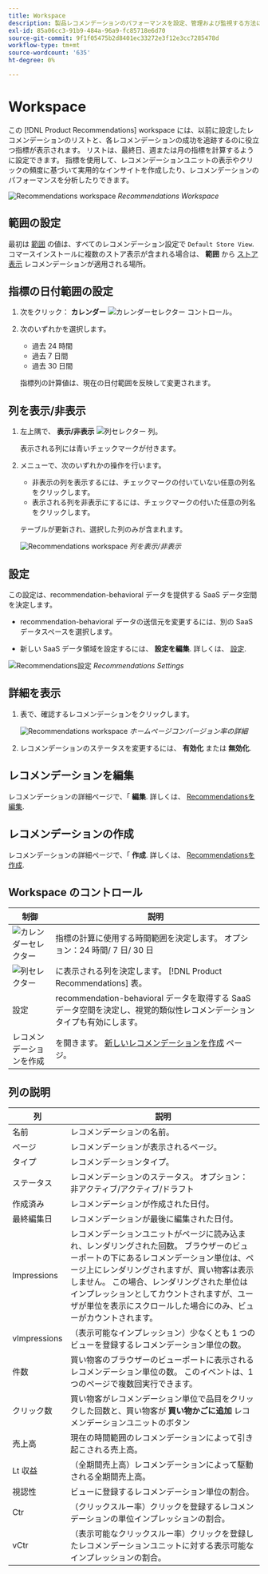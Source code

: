 ```yaml
---
title: Workspace
description: 製品レコメンデーションのパフォーマンスを設定、管理および監視する方法について説明します。
exl-id: 85a06cc3-91b9-484a-96a9-fc85718e6d70
source-git-commit: 9f1f05475b2d8401ec33272e3f12e3cc7285478d
workflow-type: tm+mt
source-wordcount: '635'
ht-degree: 0%

---
```


# Workspace

この [!DNL Product Recommendations] workspace には、以前に設定したレコメンデーションのリストと、各レコメンデーションの成功を追跡するのに役立つ指標が表示されます。 リストは、最終日、週または月の指標を計算するように設定できます。 指標を使用して、レコメンデーションユニットの表示やクリックの頻度に基づいて実用的なインサイトを作成したり、レコメンデーションのパフォーマンスを分析したりできます。

![Recommendations workspace](assets/workspace.png)
_Recommendations Workspace_

## 範囲の設定

最初は [範囲](https://docs.magento.com/user-guide/stores/websites-stores-views.html) の値は、すべてのレコメンデーション設定で `Default Store View`. コマースインストールに複数のストア表示が含まれる場合は、 **範囲** から [ストア表示](https://docs.magento.com/user-guide/configuration/scope.html) レコメンデーションが適用される場所。

## 指標の日付範囲の設定

1. 次をクリック： **カレンダー** ![カレンダーセレクター](assets/icon-calendar.png) コントロール。

1. 次のいずれかを選択します。

   - 過去 24 時間
   - 過去 7 日間
   - 過去 30 日間

   指標列の計算値は、現在の日付範囲を反映して変更されます。

## 列を表示/非表示

1. 左上隅で、 **表示/非表示** ![列セレクター](assets/icon-show-hide-columns.png) 列。

   表示される列には青いチェックマークが付きます。

1. メニューで、次のいずれかの操作を行います。

   - 非表示の列を表示するには、チェックマークの付いていない任意の列名をクリックします。
   - 表示される列を非表示にするには、チェックマークの付いた任意の列名をクリックします。

   テーブルが更新され、選択した列のみが含まれます。

   ![Recommendations workspace](assets/workspace-select-columns.png)
   _列を表示/非表示_

## 設定

この設定は、recommendation-behavioral データを提供する SaaS データ空間を決定します。

- recommendation-behavioral データの送信元を変更するには、別の SaaS データスペースを選択します。

- 新しい SaaS データ領域を設定するには、 **設定を編集**. 詳しくは、 [設定](settings.md).

![Recommendations設定](assets/settings.png)
_Recommendations Settings_

## 詳細を表示

1. 表で、確認するレコメンデーションをクリックします。

   ![Recommendations workspace](assets/recommendation-detail.png)
   _ホームページコンバージョン率の詳細_

1. レコメンデーションのステータスを変更するには、 **有効化** または **無効化**.

## レコメンデーションを編集

レコメンデーションの詳細ページで、「 **編集**. 詳しくは、 [Recommendationsを編集](edit.md).

## レコメンデーションの作成

レコメンデーションの詳細ページで、「 **作成**. 詳しくは、 [Recommendationsを作成](create.md).

## Workspace のコントロール

| 制御 | 説明 |
|---|---|
| ![カレンダーセレクター](assets/icon-calendar.png) | 指標の計算に使用する時間範囲を決定します。 オプション：24 時間/ 7 日/ 30 日 |
| ![列セレクター](assets/icon-show-hide-columns.png) | に表示される列を決定します。 [!DNL Product Recommendations] 表。 |
| 設定 | recommendation-behavioral データを取得する SaaS データ空間を決定し、視覚的類似性レコメンデーションタイプも有効にします。 |
| レコメンデーションを作成 | を開きます。 [新しいレコメンデーションを作成](create.md) ページ。 |

## 列の説明

| 列 | 説明 |
|---|---|
| 名前 | レコメンデーションの名前。 |
| ページ | レコメンデーションが表示されるページ。 |
| タイプ | レコメンデーションタイプ。 |
| ステータス | レコメンデーションのステータス。 オプション：非アクティブ/アクティブ/ドラフト |
| 作成済み | レコメンデーションが作成された日付。 |
| 最終編集日 | レコメンデーションが最後に編集された日付。 |
| Impressions | レコメンデーションユニットがページに読み込まれ、レンダリングされた回数。 ブラウザーのビューポートの下にあるレコメンデーション単位は、ページ上にレンダリングされますが、買い物客は表示しません。 この場合、レンダリングされた単位はインプレッションとしてカウントされますが、ユーザが単位を表示にスクロールした場合にのみ、ビューがカウントされます。 |
| vImpressions | （表示可能なインプレッション）少なくとも 1 つのビューを登録するレコメンデーション単位の数。 |
| 件数 | 買い物客のブラウザーのビューポートに表示されるレコメンデーション単位の数。 このイベントは、1 つのページで複数回実行できます。 |
| クリック数 | 買い物客がレコメンデーション単位で品目をクリックした回数と、買い物客が **買い物かごに追加** レコメンデーションユニットのボタン |
| 売上高 | 現在の時間範囲のレコメンデーションによって引き起こされる売上高。 |
| Lt 収益 | （全期間売上高）レコメンデーションによって駆動される全期間売上高。 |
| 視認性 | ビューに登録するレコメンデーション単位の割合。 |
| Ctr | （クリックスルー率）クリックを登録するレコメンデーションの単位インプレッションの割合。 |
| vCtr | （表示可能なクリックスルー率）クリックを登録したレコメンデーションユニットに対する表示可能なインプレッションの割合。 |
